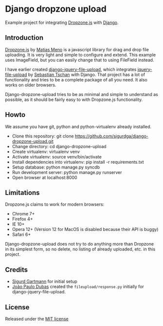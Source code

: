 Django dropzone upload
======================

Example project for integrating [Dropzone.js](http://www.dropzonejs.com) with
[Django](https://www.djangoproject.com/).

Introduction
------------

[Dropzone.js](http://www.dropzonejs.com) by [Matias
Meno](https://github.com/enyo) is a javascript library for drag and drop file
uploading. It is very light and simple to configure and extend. This example uses ImageField, but you can easily change that to using FileField instead.

I have earlier created
[django-jquery-file-upload](https://github.com/sigurdga/django-jquery-file-upload),
which integrates [jquery-file-upload](https://github.com/blueimp/jquery-file-upload) by
[Sebastian Tschan](https://github.com/blueimp) with Django. That project has a
lot of functionality and tries to be a complete package of all you need. It also works on older browsers.

Django-dropzone-upload tries to be as minimal and simple to understand as
possible, as it should be fairly easy to with Dropzone.js functionality.

Howto
-----

We assume you have git, python and python-virtualenv already installed.

* Clone this repository: git clone https://github.com/sigurdga/django-dropzone-upload.git
* Change directory: cd django-dropzone-upload
* Create virtualenv: virtualenv venv
* Activate virtualenv: source venv/bin/activate
* Install dependencies into virtualenv: pip install -r requirements.txt
* Setup database: python manage.py syncdb
* Run development server: python manage.py runserver
* Open browser at localhost:8000

Limitations
-----------

Dropzone.js claims to work for modern browsers:

* Chrome 7+
* Firefox 4+
* IE 10+
* Opera 12+ (Version 12 for MacOS is disabled because their API is buggy)
* Safari 6+

Django-dropzone-upload does not try to do anything more than Dropzone in
its simplest form, so no delete, no listing of already uploaded, etc. in this
project.

Credits
-------

* [Sigurd Gartmann](https://github.com/sigurdga) for initial setup
* [João Paulo Dubas](https://github.com/joaodubas) created the `fileupload/response.py` initially for django-jquery-file-upload.

License
-------

Released under the [MIT license](https://github.com/sigurdga/django-dropzone-upload/blob/master/LICENSE)
